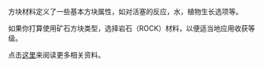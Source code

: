 方块材料定义了一些基本方块属性，如对活塞的反应，水，植物生长选项等。

如果你打算使用矿石方块类型，选择岩石（ROCK）材料，以便适当地应用收获等级。

点击[这里](https://mcreator.net/wiki/materials)来阅读更多相关资料。
